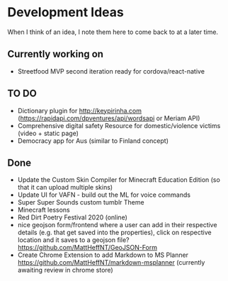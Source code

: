 # Development Ideas
When I think of an idea, I note them here to come back to at a later time.

## Currently working on ##
- Streetfood MVP second iteration ready for cordova/react-native

## TO DO ##
- Dictionary plugin for http://keypirinha.com (https://rapidapi.com/dpventures/api/wordsapi or Meriam API)
- Comprehensive digital safety Resource for domestic/violence victims (video + static page)
- Democracy app for Aus (similar to Finland concept)

## Done ##
- Update the Custom Skin Compiler for Minecraft Education Edition (so that it can upload multiple skins)
- Update UI for VAFN - build out the ML for voice commands
- Super Super Sounds custom tumblr Theme
- Minecraft lessons
- Red Dirt Poetry Festival 2020 (online)
- nice geojson form/frontend where a user can add in their respective details (e.g. that get saved into the properties), click on respective location and it saves to a geojson file? https://github.com/MattHeffNT/GeoJSON-Form
- Create Chrome Extension to add Markdown to MS Planner https://github.com/MattHeffNT/markdown-msplanner (currently awaiting review in chrome store)
